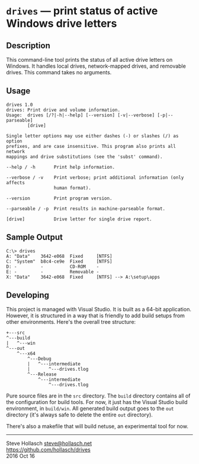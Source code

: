 `drives` — print status of active Windows drive letters
================================================================================

Description
-----------

This command-line tool prints the status of all active drive letters on Windows.
It handles local drives, network-mapped drives, and removable drives. This
command takes no arguments.


Usage
-----

```
drives 1.0
drives: Print drive and volume information.
Usage:  drives [/?|-h|--help] [--version] [-v|--verbose] [-p|--parseable]
        [drive]

Single letter options may use either dashes (-) or slashes (/) as option
prefixes, and are case insensitive. This program also prints all network
mappings and drive substitutions (see the 'subst' command).

--help / -h       Print help information.

--verbose / -v    Print verbose; print additional information (only affects
                  human format).

--version         Print program version.

--parseable / -p  Print results in machine-parseable format.

[drive]           Drive letter for single drive report.
```


Sample Output
-------------

    C:\> drives
    A: "Data"    3642-e068  Fixed     [NTFS]
    C: "System"  b8c4-ce9e  Fixed     [NTFS]
    D: -         -          CD-ROM    -
    E: -         -          Removable -
    X: "Data"    3642-e068  Fixed     [NTFS] --> A:\setup\apps


Developing
----------

This project is managed with Visual Studio. It is built as a 64-bit application.
However, it is structured in a way that is friendly to add build setups from
other environments. Here's the overall tree structure:

    +---src
    ^---build
    |   ^---win
    ^---out
        ^---x64
            ^---Debug
            |   ^---intermediate
            |       ^---drives.tlog
            ^---Release
                ^---intermediate
                    ^---drives.tlog

Pure source files are in the `src` directory. The `build` directory contains all
of the configuration for build tools. For now, it just has the Visual Studio
build environment, in `build/win`. All generated build output goes to the `out`
directory (it's always safe to delete the entire `out` directory).

There's also a makefile that will build netuse, an experimental tool for now.


--------------------------------------------------------------------------------
Steve Hollasch <steve@hollasch.net>  
https://github.com/hollasch/drives  
2016 Oct 16
